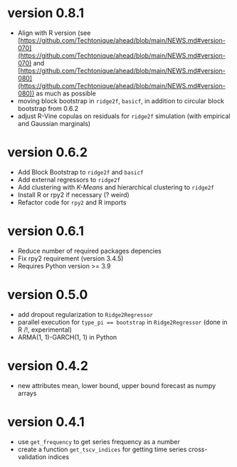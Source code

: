 # version 0.8.1

- Align with R version (see [https://github.com/Techtonique/ahead/blob/main/NEWS.md#version-070](https://github.com/Techtonique/ahead/blob/main/NEWS.md#version-070) and [https://github.com/Techtonique/ahead/blob/main/NEWS.md#version-080](https://github.com/Techtonique/ahead/blob/main/NEWS.md#version-080)) as much as possible
- moving block bootstrap in `ridge2f`, `basicf`, in addition to circular block bootstrap from 0.6.2
- adjust R-Vine copulas on residuals for `ridge2f` simulation (with empirical and Gaussian marginals)

# version 0.6.2

- Add Block Bootstrap to `ridge2f` and `basicf`
- Add external regressors to `ridge2f`
- Add clustering with _K-Means_ and hierarchical clustering to `ridge2f`
- Install R or rpy2 if necessary (? weird)
- Refactor code for `rpy2` and R imports

# version 0.6.1

- Reduce number of required packages depencies
- Fix rpy2 requirement (version 3.4.5)
- Requires Python version >= 3.9

# version 0.5.0

- add dropout regularization to `Ridge2Regressor`
- parallel execution for `type_pi == bootstrap` in `Ridge2Regressor` (done in R /!\, experimental)
- ARMA(1, 1)-GARCH(1, 1) in Python 

# version 0.4.2

- new attributes mean, lower bound, upper bound forecast as numpy arrays

# version 0.4.1

- use `get_frequency` to get series frequency as a number
- create a function `get_tscv_indices` for getting time series cross-validation indices